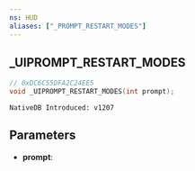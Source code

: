 ```yaml
---
ns: HUD
aliases: ["_PROMPT_RESTART_MODES"]
---
```

## _UIPROMPT_RESTART_MODES

```c
// 0xDC6C55DFA2C24EE5
void _UIPROMPT_RESTART_MODES(int prompt);
```

```
NativeDB Introduced: v1207
```

## Parameters
* **prompt**:
